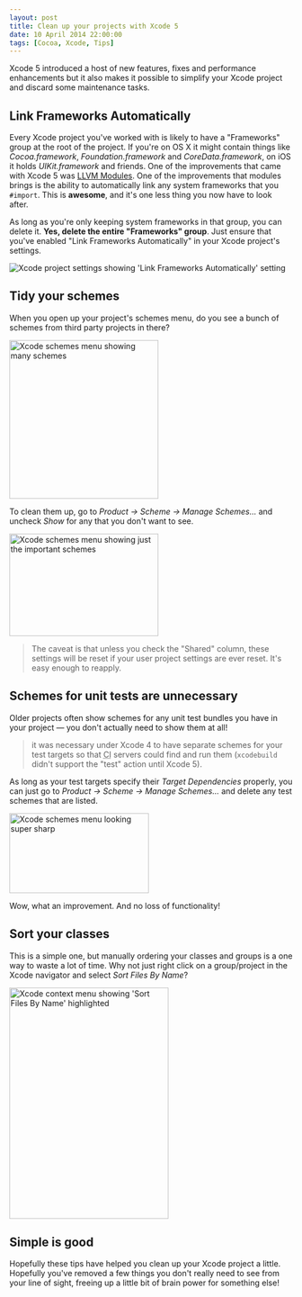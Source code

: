 ```yaml
---
layout: post
title: Clean up your projects with Xcode 5
date: 10 April 2014 22:00:00
tags: [Cocoa, Xcode, Tips]
---
```


Xcode 5 introduced a host of new features, fixes and performance enhancements but it also makes it possible to simplify your Xcode project and discard some maintenance tasks.

## Link Frameworks Automatically

Every Xcode project you've worked with is likely to have a "Frameworks" group at the root of the project. If you're on OS X it might contain things like *Cocoa.framework*, *Foundation.framework* and *CoreData.framework*, on iOS it holds *UIKit.framework* and friends. One of the improvements that came with Xcode 5 was [LLVM Modules](http://clang.llvm.org/docs/Modules.html). One of the improvements that modules brings is the ability to automatically link any system frameworks that you `#import`. This is **awesome**, and it's one less thing you now have to look after.

As long as you're only keeping system frameworks in that group, you can delete it. **Yes, delete the entire "Frameworks" group**. Just ensure that you've enabled "Link Frameworks Automatically" in your Xcode project's settings.

<img src="http://static.tonyarnold.com/xcode-project-settings-lfa.png" alt="Xcode project settings showing 'Link Frameworks Automatically' setting" class="widescreen" />

## Tidy your schemes

When you open up your project's schemes menu, do you see a bunch of schemes from third party projects in there? 

<img src="http://static.tonyarnold.com/xcode-schemes-menu-super-cluttered.png" alt="Xcode schemes menu showing many schemes" class="center" width="265" height="282" />

To clean them up, go to *Product &#8594; Scheme &#8594; Manage Schemes&hellip;* and uncheck *Show* for any that you don't want to see. 

<img src="http://static.tonyarnold.com/xcode-schemes-menu-deps-removed.png" alt="Xcode schemes menu showing just the important schemes" class="center" width="265" height="182" />

> The caveat is that unless you check the "Shared" column, these settings will be reset if your user project settings are ever reset. It's easy enough to reapply.

## Schemes for unit tests are unnecessary

Older projects often show schemes for any unit test bundles you have in your project — you don't actually need to show them at all!

> it was necessary under Xcode 4 to have separate schemes for your test targets so that <abbr title="Continuous Integration">CI</abbr> servers could find and run them (`xcodebuild` didn't support the "test" action until Xcode 5). 

As long as your test targets specify their *Target Dependencies* properly, you can just go to *Product &#8594; Scheme &#8594; Manage Schemes&hellip;* and delete any test schemes that are listed.

<img src="http://static.tonyarnold.com/xcode-schemes-menu-clean.png" alt="Xcode schemes menu looking super sharp" class="center" width="248" height="142" />

Wow, what an improvement. And no loss of functionality!

## Sort your classes

This is a simple one, but manually ordering your classes and groups is a one way to waste a lot of time. Why not just right click on a group/project in the Xcode navigator and select *Sort Files By Name*?

<img src="http://static.tonyarnold.com/xcode-context-menu-sort-files-by-name.png" alt="Xcode context menu showing 'Sort Files By Name' highlighted" class="center" width="283" height="411" />

## Simple is good

Hopefully these tips have helped you clean up your Xcode project a little. Hopefully you've removed a few things you don't really need to see from your line of sight, freeing up a little bit of brain power for something else!